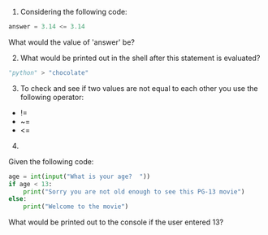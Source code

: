 1. Considering the following code:

```python
answer = 3.14 <= 3.14
```

What would the value of 'answer' be?



2. What would be printed out in the shell after this statement is evaluated?

```python
"python" > "chocolate"
```

3. To check and see if two values are not equal to each other you use the following operator:

- !=
- ~=
- <=

4. 

Given the following code:

```python
age = int(input("What is your age?  "))
if age < 13:
    print("Sorry you are not old enough to see this PG-13 movie")
else:
    print("Welcome to the movie")
```

What would be printed out to the console if the user entered 13?
